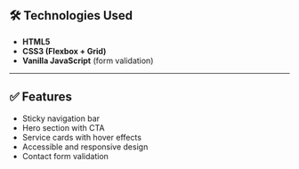 ## 🛠️ Technologies Used
- **HTML5**
- **CSS3 (Flexbox + Grid)**
- **Vanilla JavaScript** (form validation)

---

## ✅ Features
- Sticky navigation bar
- Hero section with CTA
- Service cards with hover effects
- Accessible and responsive design
- Contact form validation
